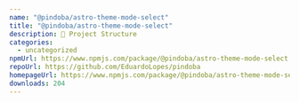 ```yaml
---
name: "@pindoba/astro-theme-mode-select"
title: "@pindoba/astro-theme-mode-select"
description: 🚀 Project Structure
categories:
  - uncategorized
npmUrl: https://www.npmjs.com/package/@pindoba/astro-theme-mode-select
repoUrl: https://github.com/EduardoLopes/pindoba
homepageUrl: https://www.npmjs.com/package/@pindoba/astro-theme-mode-select
downloads: 204
---
```

